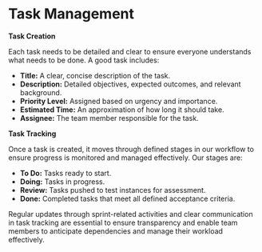 # Task Management

**Task Creation**

Each task needs to be detailed and clear to ensure everyone understands what needs to be done. A good task includes:

* **Title:** A clear, concise description of the task.
* **Description:** Detailed objectives, expected outcomes, and relevant background.
* **Priority Level:** Assigned based on urgency and importance.
* **Estimated Time:** An approximation of how long it should take.
* **Assignee:** The team member responsible for the task.

**Task Tracking**

Once a task is created, it moves through defined stages in our workflow to ensure progress is monitored and managed effectively. Our stages are:

* **To Do:** Tasks ready to start.
* **Doing:** Tasks in progress.
* **Review:** Tasks pushed to test instances for assessment.
* **Done:** Completed tasks that meet all defined acceptance criteria.

Regular updates through sprint-related activities and clear communication in task tracking are essential to ensure transparency and enable team members to anticipate dependencies and manage their workload effectively.
